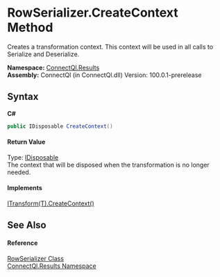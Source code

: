 # RowSerializer.CreateContext Method 
 

Creates a transformation context. This context will be used in all calls to Serialize and Deserialize.

**Namespace:**&nbsp;<a href="N_ConnectQl_Results">ConnectQl.Results</a><br />**Assembly:**&nbsp;ConnectQl (in ConnectQl.dll) Version: 100.0.1-prerelease

## Syntax

**C#**<br />
``` C#
public IDisposable CreateContext()
```


#### Return Value
Type: <a href="http://msdn2.microsoft.com/en-us/library/aax125c9" target="_blank">IDisposable</a><br />The context that will be disposed when the transformation is no longer needed.

#### Implements
<a href="M_ConnectQl_AsyncEnumerablePolicies_ITransform_1_CreateContext">ITransform(T).CreateContext()</a><br />

## See Also


#### Reference
<a href="T_ConnectQl_Results_RowSerializer">RowSerializer Class</a><br /><a href="N_ConnectQl_Results">ConnectQl.Results Namespace</a><br />